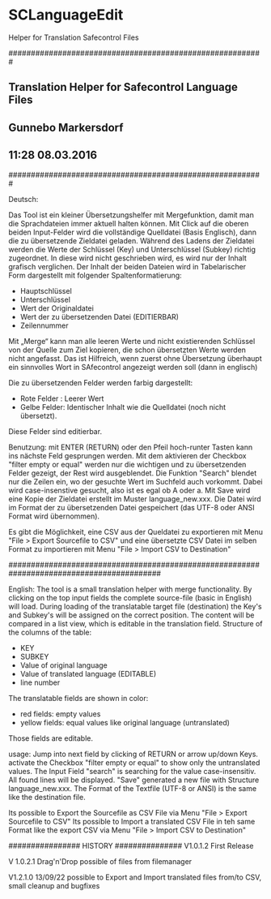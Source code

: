 # SCLanguageEdit
Helper for Translation Safecontrol Files

#########################################################
##  Translation Helper for Safecontrol Language Files  ##
##                                                     ##
##                  Gunnebo Markersdorf                ##
##  11:28 08.03.2016                                   ##
#########################################################

Deutsch:

Das Tool ist ein kleiner Übersetzungshelfer mit Mergefunktion, damit man die Sprachdateien immer aktuell halten können.
Mit Click auf die oberen beiden Input-Felder wird die vollständige Quelldatei (Basis Englisch), dann die zu übersetzende Zieldatei geladen.
Während des Ladens der Zieldatei werden die Werte der Schlüssel (Key) und Unterschlüssel (Subkey) richtig zugeordnet.
In diese wird nicht geschrieben wird, es wird nur der Inhalt grafisch verglichen.
Der Inhalt der beiden Dateien wird in Tabelarischer Form dargestellt mit folgender Spaltenformatierung:

- Hauptschlüssel
- Unterschlüssel
- Wert der Originaldatei
- Wert der zu übersetzenden Datei (EDITIERBAR)
- Zeilennummer

Mit „Merge“ kann man alle leeren Werte und nicht existierenden Schlüssel von der Quelle zum Ziel kopieren, die schon übersetzten Werte werden nicht angefasst.
Das ist Hilfreich, wenn zuerst ohne Übersetzung überhaupt ein sinnvolles Wort in SAfecontrol angezeigt werden soll (dann in englisch)

Die zu übersetzenden Felder werden farbig dargestellt:
- Rote Felder : Leerer Wert
- Gelbe Felder: Identischer Inhalt wie die Quelldatei (noch nicht übersetzt).

Diese Felder sind editierbar.

Benutzung: 
mit ENTER (RETURN) oder den Pfeil hoch-runter Tasten kann ins nächste Feld gesprungen werden.
Mit dem aktivieren der Checkbox  "filter empty or equal" werden nur die wichtigen und zu übersetzenden Felder gezeigt, der Rest wird ausgeblendet.
Die Funktion "Search" blendet nur die Zeilen ein, wo der gesuchte Wert im Suchfeld auch vorkommt. Dabei wird case-insenstive gesucht, also ist es egal ob A oder a.
Mit Save wird eine Kopie der Zieldatei erstellt im Muster language_new.xxx.
Die Datei wird im Format der zu übersetzenden Datei gespeichert (das UTF-8 oder ANSI Format wird übernommen).

Es gibt die Möglichkeit, eine CSV aus der Queldatei zu exportieren mit Menu "File > Export Sourcefile to CSV" und 
eine übersetzte CSV Datei im selben Format zu importieren mit Menu "File > Import CSV to Destination"

##########################################################################################

English:
The tool is a small translation helper with merge functionality.
By clicking on the top input fields the complete source-file (basic in English) will load.
During loading of the translatable target file (destination) the Key's and Subkey's will be assigned on the correct position.
The content will be compared in a list view, which is editable in the translation field.
Structure of the columns of the table:

- KEY
- SUBKEY
- Value of original language
- Value of translated language (EDITABLE)
- line number

The translatable fields are shown in color:
- red fields: empty values
- yellow fields: equal values like original language (untranslated)

Those fields are editable.

usage: 
Jump into next field by clicking of RETURN or arrow up/down Keys.
activate the Checkbox "filter empty or equal" to show only the untranslated values.
The Input Field "search" is searching for the value case-insensitiv. All found lines will be displayed.
"Save" generated a new file with Structure language_new.xxx.
The Format of the Textfile (UTF-8 or ANSI) is the same like the destination file.

Its possible to Export the Sourcefile as CSV File via Menu "File > Export Sourcefile to CSV"
Its possible to Import a translated CSV File in teh same Format like the export CSV via Menu "File > Import CSV to Destination"


################ HISTORY ###############
V1.0.1.2
First Release

V 1.0.2.1
Drag'n'Drop possible of files from filemanager

V1.2.1.0  13/09/22
possible to Export and Import translated files from/to CSV, 
small cleanup and bugfixes
